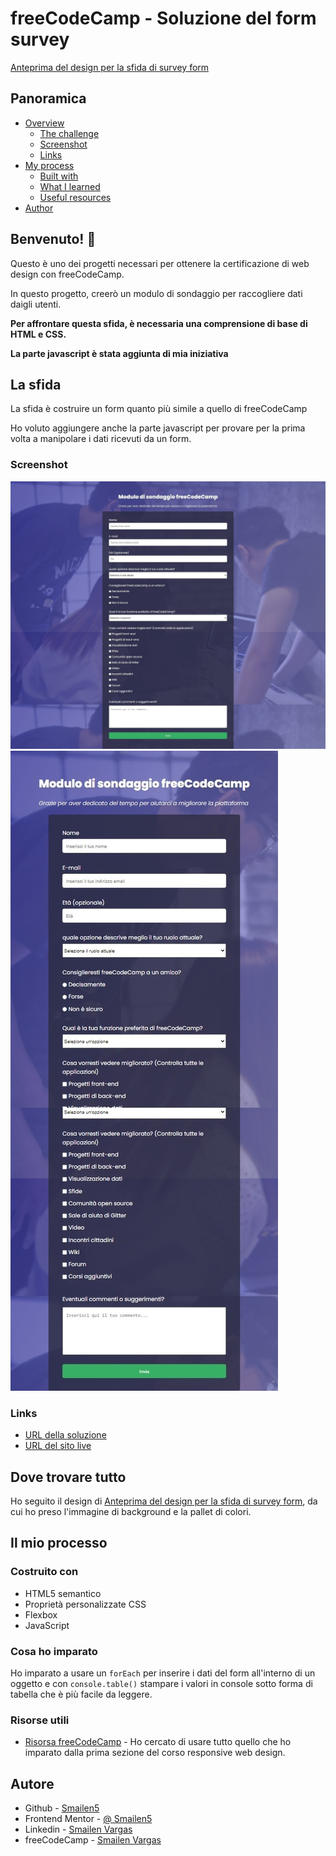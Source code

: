 # freeCodeCamp - Soluzione del form survey

[Anteprima del design per la sfida di survey form](https://survey-form.freecodecamp.rocks/)

## Panoramica

- [Overview](#overview)
  - [The challenge](#the-challenge)
  - [Screenshot](#screenshot)
  - [Links](#links)
- [My process](#my-process)
  - [Built with](#built-with)
  - [What I learned](#what-i-learned)
  - [Useful resources](#useful-resources)
- [Author](#author)

## Benvenuto! 👋


Questo è uno dei progetti necessari per ottenere la certificazione di web design con freeCodeCamp.

In questo progetto, creerò un modulo di sondaggio per raccogliere dati daigli utenti.

**Per affrontare questa sfida, è necessaria una comprensione di base di HTML e CSS.**

**La parte javascript è stata aggiunta di mia iniziativa**

## La sfida

La sfida è costruire un form quanto più simile a quello di freeCodeCamp

Ho voluto aggiungere anche la parte javascript per provare per la prima volta a manipolare i dati ricevuti da un form.

### Screenshot

![Screenshot della soluzione](img/screenshot/desktop.jpeg)
![Screenshot della soluzione](img/screenshot/tablet.jpeg)

### Links

- [URL della soluzione](https://your-solution-url.com)
- [URL del sito live](https://your-live-site-url.com)


## Dove trovare tutto

Ho seguito il design di [Anteprima del design per la sfida di survey form](https://survey-form.freecodecamp.rocks/), da cui ho preso l'immagine di background e la pallet di colori.


## Il mio processo

### Costruito con

- HTML5 semantico
- Proprietà personalizzate CSS
- Flexbox
- JavaScript


### Cosa ho imparato

Ho imparato a usare un `forEach` per inserire i dati del form all'interno di un oggetto e con `console.table()` stampare i valori in console sotto forma di tabella che è più facile da leggere.

### Risorse utili

- [Risorsa freeCodeCamp](https://www.freecodecamp.org/italian/learn/2022/responsive-web-design/) - Ho cercato di usare tutto quello che ho imparato dalla prima sezione del corso responsive web design.

## Autore

- Github - [Smailen5](https://github.com/Smailen5)
- Frontend Mentor - [@ Smailen5](https://www.frontendmentor.io/profile/Smailen5)
- Linkedin - [Smailen Vargas](https://www.linkedin.com/in/smailen-vargas/)
- freeCodeCamp - [Smailen Vargas](https://www.freecodecamp.org/italian/fcc54c189ea-4b3d-4832-afe3-868235883a3c)
